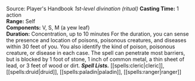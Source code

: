 Source: Player's Handbook
*1st-level divination (ritual)*
**Casting Time:** 1 action  
**Range:** Self  
**Components:** V, S, M (a yew leaf)  
**Duration:** Concentration, up to 10 minutes
For the duration, you can sense the presence and location of poisons, poisonous creatures, and diseases within 30 feet of you. You also identify the kind of poison, poisonous creature, or disease in each case.
The spell can penetrate most barriers, but is blocked by 1 foot of stone, 1 inch of common metal, a thin sheet of lead, or 3 feet of wood or dirt.
***Spell Lists.*** [[spells:cleric|cleric]], [[spells:druid|druid]], [[spells:paladin|paladin]], [[spells:ranger|ranger]]